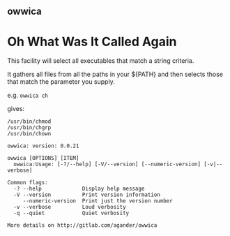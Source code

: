 ## owwica
Oh What Was It Called Again
===========================

This facility will select all executables that match a string criteria. 

It gathers all files from all the paths in your ${PATH} and then selects
those that match the parameter you supply.

e.g. ```owwica ch```

gives:
```
/usr/bin/chmod
/usr/bin/chgrp
/usr/bin/chown
```

```
owwica: version: 0.0.21

owwica [OPTIONS] [ITEM]
  owwica:Usage: [-?/--help] [-V/--version] [--numeric-version] [-v|--verbose]

Common flags:
  -? --help             Display help message
  -V --version          Print version information
     --numeric-version  Print just the version number
  -v --verbose          Loud verbosity
  -q --quiet            Quiet verbosity

More details on http://gitlab.com/agander/owwica
```

